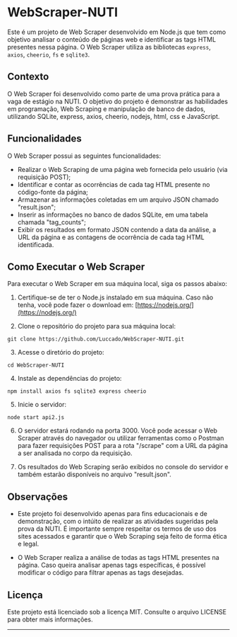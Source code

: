 
# WebScraper-NUTI

Este é um projeto de Web Scraper desenvolvido em Node.js que tem como objetivo analisar o conteúdo de páginas web e identificar as tags HTML presentes nessa página. O Web Scraper utiliza as bibliotecas `express`, `axios`, `cheerio`, `fs` e `sqlite3`.

## Contexto

O Web Scraper foi desenvolvido como parte de uma prova prática para a vaga de estágio na NUTI. O objetivo do projeto é demonstrar as habilidades em programação, Web Scraping e manipulação de banco de dados, utilizando SQLite, express, axios, cheerio, nodejs, html, css e JavaScript.

## Funcionalidades

O Web Scraper possui as seguintes funcionalidades:

- Realizar o Web Scraping de uma página web fornecida pelo usuário (via requisição POST);
- Identificar e contar as ocorrências de cada tag HTML presente no código-fonte da página;
- Armazenar as informações coletadas em um arquivo JSON chamado "result.json";
- Inserir as informações no banco de dados SQLite, em uma tabela chamada "tag_counts";
- Exibir os resultados em formato JSON contendo a data da análise, a URL da página e as contagens de ocorrência de cada tag HTML identificada.

## Como Executar o Web Scraper

Para executar o Web Scraper em sua máquina local, siga os passos abaixo:

1. Certifique-se de ter o Node.js instalado em sua máquina. Caso não tenha, você pode fazer o download em: [https://nodejs.org/](https://nodejs.org/)

2. Clone o repositório do projeto para sua máquina local:

```
git clone https://github.com/Luccado/WebScraper-NUTI.git
```

3. Acesse o diretório do projeto:

```
cd WebScraper-NUTI
```

4. Instale as dependências do projeto:

```
npm install axios fs sqlite3 express cheerio
```

5. Inicie o servidor:

```
node start api2.js
```

6. O servidor estará rodando na porta 3000. Você pode acessar o Web Scraper através do navegador ou utilizar ferramentas como o Postman para fazer requisições POST para a rota "/scrape" com a URL da página a ser analisada no corpo da requisição.

7. Os resultados do Web Scraping serão exibidos no console do servidor e também estarão disponíveis no arquivo "result.json".

## Observações

- Este projeto foi desenvolvido apenas para fins educacionais e de demonstração, com o intúito de realizar as atividades sugeridas pela prova da NUTI. É importante sempre respeitar os termos de uso dos sites acessados e garantir que o Web Scraping seja feito de forma ética e legal.

- O Web Scraper realiza a análise de todas as tags HTML presentes na página. Caso queira analisar apenas tags específicas, é possível modificar o código para filtrar apenas as tags desejadas.

## Licença

Este projeto está licenciado sob a licença MIT. Consulte o arquivo LICENSE para obter mais informações.

---
